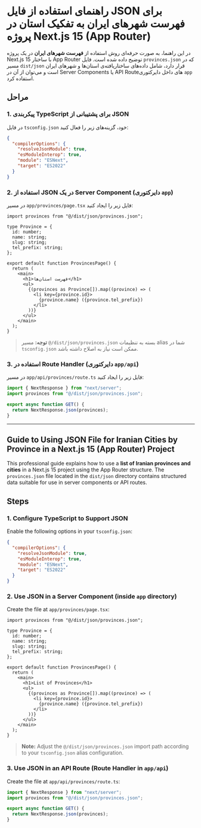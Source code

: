 # راهنمای استفاده از فایل JSON برای فهرست شهرهای ایران به تفکیک استان در پروژه Next.js 15 (App Router)

در این راهنما، به صورت حرفه‌ای روش استفاده از **فهرست شهرهای ایران** در یک پروژه Next.js 15 با ساختار App Router توضیح داده شده است. فایل `provinces.json` که در مسیر `dist/json` قرار دارد، شامل داده‌های ساختاریافته‌ی استان‌ها و شهرهای ایران است و می‌توان از آن در Server Components یا API Routeهای داخل دایرکتوری `app` استفاده کرد.

## مراحل

### 1. پیکربندی TypeScript برای پشتیبانی از JSON

در فایل `tsconfig.json` خود، گزینه‌های زیر را فعال کنید:

```json
{
  "compilerOptions": {
    "resolveJsonModule": true,
    "esModuleInterop": true,
    "module": "ESNext",
    "target": "ES2022"
  }
}
```

### 2. استفاده از JSON در یک Server Component (دایرکتوری `app`)

در مسیر `app/provinces/page.tsx` فایل زیر را ایجاد کنید:

```tsx
import provinces from "@/dist/json/provinces.json";

type Province = {
  id: number;
  name: string;
  slug: string;
  tel_prefix: string;
};

export default function ProvincesPage() {
  return (
    <main>
      <h1>فهرست استان‌ها</h1>
      <ul>
        {(provinces as Province[]).map((province) => (
          <li key={province.id}>
            {province.name} ({province.tel_prefix})
          </li>
        ))}
      </ul>
    </main>
  );
}
```

> **توجه:** مسیر `@/dist/json/provinces.json` بسته به تنظیمات alias شما در `tsconfig.json` ممکن است نیاز به اصلاح داشته باشد.

### 3. استفاده در Route Handler (دایرکتوری `app/api`)

در مسیر `app/api/provinces/route.ts` فایل زیر را ایجاد کنید:

```ts
import { NextResponse } from "next/server";
import provinces from "@/dist/json/provinces.json";

export async function GET() {
  return NextResponse.json(provinces);
}
```

---

## Guide to Using JSON File for Iranian Cities by Province in a Next.js 15 (App Router) Project

This professional guide explains how to use a **list of Iranian provinces and cities** in a Next.js 15 project using the App Router structure. The `provinces.json` file located in the `dist/json` directory contains structured data suitable for use in server components or API routes.

## Steps

### 1. Configure TypeScript to Support JSON

Enable the following options in your `tsconfig.json`:

```json
{
  "compilerOptions": {
    "resolveJsonModule": true,
    "esModuleInterop": true,
    "module": "ESNext",
    "target": "ES2022"
  }
}
```

### 2. Use JSON in a Server Component (inside `app` directory)

Create the file at `app/provinces/page.tsx`:

```tsx
import provinces from "@/dist/json/provinces.json";

type Province = {
  id: number;
  name: string;
  slug: string;
  tel_prefix: string;
};

export default function ProvincesPage() {
  return (
    <main>
      <h1>List of Provinces</h1>
      <ul>
        {(provinces as Province[]).map((province) => (
          <li key={province.id}>
            {province.name} ({province.tel_prefix})
          </li>
        ))}
      </ul>
    </main>
  );
}
```

> **Note:** Adjust the `@/dist/json/provinces.json` import path according to your `tsconfig.json` alias configuration.

### 3. Use JSON in an API Route (Route Handler in `app/api`)

Create the file at `app/api/provinces/route.ts`:

```ts
import { NextResponse } from "next/server";
import provinces from "@/dist/json/provinces.json";

export async function GET() {
  return NextResponse.json(provinces);
}
```
